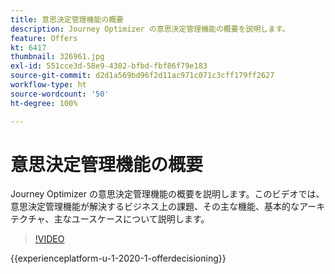 ```yaml
---
title: 意思決定管理機能の概要
description: Journey Optimizer の意思決定管理機能の概要を説明します。
feature: Offers
kt: 6417
thumbnail: 326961.jpg
exl-id: 551cce3d-58e9-4302-bfbd-fbf86f79e183
source-git-commit: d2d1a569bd96f2d11ac971c071c3cff179ff2627
workflow-type: ht
source-wordcount: '50'
ht-degree: 100%

---
```


# 意思決定管理機能の概要

Journey Optimizer の意思決定管理機能の概要を説明します。このビデオでは、意思決定管理機能が解決するビジネス上の課題、その主な機能、基本的なアーキテクチャ、主なユースケースについて説明します。


>[!VIDEO](https://video.tv.adobe.com/v/326961?quality=12&learn=on)

{{experienceplatform-u-1-2020-1-offerdecisioning}}

